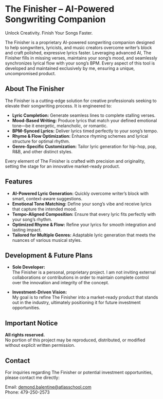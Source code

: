 # The Finisher – AI-Powered Songwriting Companion

Unlock Creativity. Finish Your Songs Faster.

The Finisher is a proprietary AI-powered songwriting companion designed to help songwriters, lyricists, and music creators overcome writer’s block and craft polished, expressive lyrics faster. Leveraging advanced AI, The Finisher fills in missing verses, maintains your song’s mood, and seamlessly synchronizes lyrical flow with your song’s BPM. Every aspect of this tool is developed and maintained exclusively by me, ensuring a unique, uncompromised product.

## About The Finisher

The Finisher is a cutting-edge solution for creative professionals seeking to elevate their songwriting process. It is engineered to:
- **Lyric Completion:** Generate seamless lines to complete stalling verses.
- **Mood-Based Writing:** Produce lyrics that match your defined emotional tone—be it energetic, melancholic, or romantic.
- **BPM-Synced Lyrics:** Deliver lyrics timed perfectly to your song’s tempo.
- **Rhyme & Flow Optimization:** Enhance rhyming schemes and lyrical structure for optimal rhythm.
- **Genre-Specific Customization:** Tailor lyric generation for hip-hop, pop, R&B, and other distinct styles.

Every element of The Finisher is crafted with precision and originality, setting the stage for an innovative market-ready product.

## Features

- **AI-Powered Lyric Generation:** Quickly overcome writer’s block with smart, context-aware suggestions.
- **Emotional Tone Matching:** Define your song’s vibe and receive lyrics that capture the intended mood.
- **Tempo-Aligned Composition:** Ensure that every lyric fits perfectly with your song’s rhythm.
- **Optimized Rhyme & Flow:** Refine your lyrics for smooth integration and lasting impact.
- **Tailored for Multiple Genres:** Adaptable lyric generation that meets the nuances of various musical styles.

## Development & Future Plans

- **Sole Developer:**  
  The Finisher is a personal, proprietary project. I am not inviting external collaborations or contributions in order to maintain complete control over the innovation and integrity of the concept.

- **Investment-Driven Vision:**  
  My goal is to refine The Finisher into a market-ready product that stands out in the industry, ultimately positioning it for future investment opportunities.

## Important Notice

**All rights reserved.**  
No portion of this project may be reproduced, distributed, or modified without explicit written permission.

## Contact

For inquiries regarding The Finisher or potential investment opportunities, please contact me directly:

Email: [demond.balentine@atlasschool.com](mailto:demond.balentine@atlasschool.com)  
Phone: 479-250-2573  
